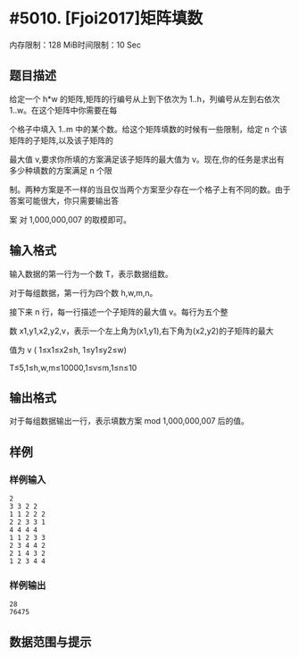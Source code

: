 # #5010. [Fjoi2017]矩阵填数

内存限制：128 MiB时间限制：10 Sec

## 题目描述

给定一个 h*w 的矩阵,矩阵的行编号从上到下依次为 1..h，列编号从左到右依次1..w。在这个矩阵中你需要在每

个格子中填入 1..m 中的某个数。给这个矩阵填数的时候有一些限制，给定 n 个该矩阵的子矩阵,以及该子矩阵的

最大值 v,要求你所填的方案满足该子矩阵的最大值为 v。现在,你的任务是求出有多少种填数的方案满足 n 个限

制。两种方案是不一样的当且仅当两个方案至少存在一个格子上有不同的数。由于答案可能很大，你只需要输出答

案 对 1,000,000,007 的取模即可。

## 输入格式

输入数据的第一行为一个数 T，表示数据组数。

对于每组数据，第一行为四个数 h,w,m,n。

接下来 n 行，每一行描述一个子矩阵的最大值 v。每行为五个整

数 x1,y1,x2,y2,v，表示一个左上角为(x1,y1),右下角为(x2,y2)的子矩阵的最大

值为 v ( 1&le;x1&le;x2&le;h, 1&le;y1&le;y2&le;w)

T&le;5,1&le;h,w,m&le;10000,1&le;v&le;m,1&le;n&le;10

## 输出格式

对于每组数据输出一行，表示填数方案 mod 1,000,000,007 后的值。

## 样例

### 样例输入

    
    2
    3 3 2 2
    1 1 2 2 2
    2 2 3 3 1
    4 4 4 4
    1 1 2 3 3
    2 3 4 4 2
    2 1 4 3 2
    1 2 3 4 4
    

### 样例输出

    
    28
    76475
    

## 数据范围与提示
